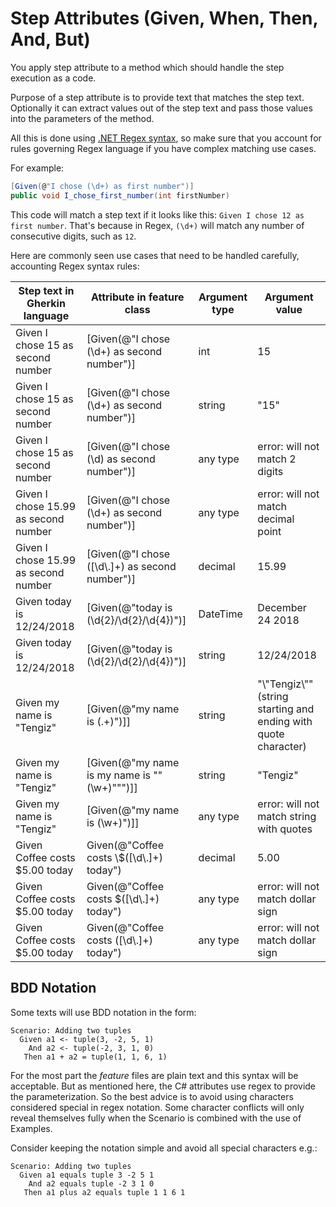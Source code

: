 # Step Attributes (Given, When, Then, And, But)

You apply step attribute to a method which should handle the step execution as a code.

Purpose of a step attribute is to provide text that matches the step text. Optionally it can extract values out of the step text and pass those values into the parameters of the method.

All this is done using [.NET Regex syntax](https://docs.microsoft.com/en-us/dotnet/standard/base-types/regular-expression-language-quick-reference), so make sure that you account for rules governing Regex language if you have complex matching use cases.

For example:
```C#
[Given(@"I chose (\d+) as first number")]
public void I_chose_first_number(int firstNumber)
```

This code will match a step text if it looks like this: `Given I chose 12 as first number`. That's because in Regex, `(\d+)` will match any number of consecutive digits, such as `12`.

Here are commonly seen use cases that need to be handled carefully, accounting Regex syntax rules:

| Step text in Gherkin language | Attribute in feature class | Argument type | Argument value |
| ----------------------------- | -------------------------- | ------------- | -------------- |
| Given I chose 15 as second number | [Given(@"I chose (\d+) as second number")] | int | 15 |
| Given I chose 15 as second number | [Given(@"I chose (\d+) as second number")] | string | "15" |
| Given I chose 15 as second number | [Given(@"I chose (\d) as second number")] | any type | error: will not match 2 digits |
| Given I chose 15.99 as second number | [Given(@"I chose (\d+) as second number")] | any type | error: will not match decimal point |
| Given I chose 15.99 as second number | [Given(@"I chose ([\d\\.]+) as second number")] | decimal | 15.99 |
| Given today is 12/24/2018 | [Given(@"today is (\d{2}/\d{2}/\d{4})")] | DateTime | December 24 2018 |
| Given today is 12/24/2018 | [Given(@"today is (\d{2}/\d{2}/\d{4})")] | string | 12/24/2018 |
| Given my name is "Tengiz" | [Given(@"my name is (.+)")]] | string | "\\"Tengiz\\"" (string starting and ending with quote character) |
| Given my name is "Tengiz" | [Given(@"my name is my name is ""(\w+)""")]] | string | "Tengiz" |
| Given my name is "Tengiz" | [Given(@"my name is (\w+)")]] | any type | error: will not match string with quotes |
| Given Coffee costs $5.00 today | Given(@"Coffee costs \\$([\d\\.]+) today") | decimal | 5.00 |
| Given Coffee costs $5.00 today | Given(@"Coffee costs $([\d\\.]+) today") | any type | error: will not match dollar sign |
| Given Coffee costs $5.00 today | Given(@"Coffee costs ([\d\\.]+) today") | any type | error: will not match dollar sign |

## BDD Notation

Some texts will use BDD notation in the form:

```
Scenario: Adding two tuples
  Given a1 <- tuple(3, -2, 5, 1)
    And a2 <- tuple(-2, 3, 1, 0)
   Then a1 + a2 = tuple(1, 1, 6, 1)
```

For the most part the *feature* files are plain text and this syntax will be acceptable. But as mentioned here, the C# attributes use regex to provide the parameterization. So the best advice is to avoid using characters considered special in regex notation. Some character conflicts will only reveal themselves fully when the Scenario is combined with the use of Examples. 

Consider keeping the notation simple and avoid all special characters e.g.:

```
Scenario: Adding two tuples
  Given a1 equals tuple 3 -2 5 1
    And a2 equals tuple -2 3 1 0
   Then a1 plus a2 equals tuple 1 1 6 1
```
